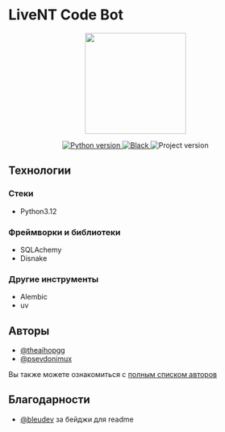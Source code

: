 # LiveNT Code Bot

<p align=center>
    <img src="https://cdn.discordapp.com/avatars/1394159394043990086/c7019464fd24c9ed742bab71bf0a90db.png?size=512" width=200 height=200>
</p>
<p align=center>
    <a href="https://python.org">
        <img src="https://img.shields.io/badge/3.13%2B-blue?logo=python&logoColor=white" alt="Python version">
    </a>
    <a href="https://pypi.org/project/black">
        <img src="https://img.shields.io/badge/black-blue" alt="Black">
    </a>
    <img src="https://img.shields.io/badge/v0.1.1-blue" alt="Project version">
</p>

## Технологии

### Стеки

- Python3.12

### Фреймворки и библиотеки

- SQLAchemy
- Disnake

### Другие инструменты

- Alembic
- uv

## Авторы

- [@theaihopgg](https://github.com/TheAihopGG)
- [@psevdonimux](https://github.com/psevdonimux)

Вы также можете ознакомиться с [полным списком авторов](https://github.com/psevdonimux/LiveNT-Code-Bot/graphs/contributors)

## Благодарности

- [@bleudev](https://github.com/bleudev) за бейджи для readme